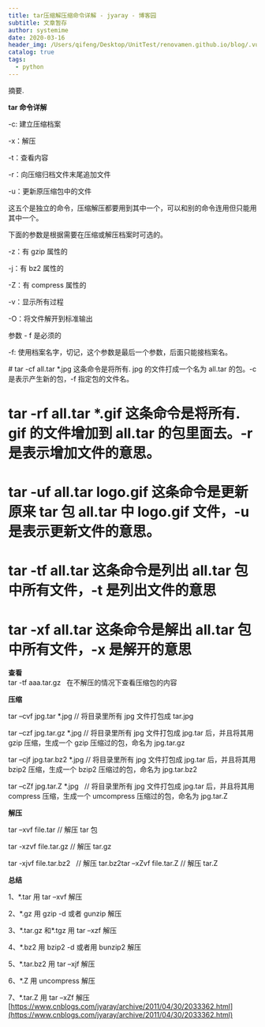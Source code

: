 ```yaml
---
title: tar压缩解压缩命令详解 - jyaray - 博客园
subtitle: 文章暂存
author: systemime
date: 2020-03-16
header_img: /Users/qifeng/Desktop/UnitTest/renovamen.github.io/blog/.vuepress/public/img/in-post/header/16.jpg
catalog: true
tags:
  - python
---
```

摘要.

<!-- more -->
**tar 命令详解**

\-c: 建立压缩档案

\-x：解压

\-t：查看内容

\-r：向压缩归档文件末尾追加文件

\-u：更新原压缩包中的文件

这五个是独立的命令，压缩解压都要用到其中一个，可以和别的命令连用但只能用其中一个。

下面的参数是根据需要在压缩或解压档案时可选的。

\-z：有 gzip 属性的

\-j：有 bz2 属性的

\-Z：有 compress 属性的

\-v：显示所有过程

\-O：将文件解开到标准输出

参数 - f 是必须的

\-f: 使用档案名字，切记，这个参数是最后一个参数，后面只能接档案名。

\# tar -cf all.tar \*.jpg 这条命令是将所有. jpg 的文件打成一个名为 all.tar 的包。-c 是表示产生新的包，-f 指定包的文件名。  
# tar -rf all.tar \*.gif 这条命令是将所有. gif 的文件增加到 all.tar 的包里面去。-r 是表示增加文件的意思。   
# tar -uf all.tar logo.gif 这条命令是更新原来 tar 包 all.tar 中 logo.gif 文件，-u 是表示更新文件的意思。   
# tar -tf all.tar 这条命令是列出 all.tar 包中所有文件，-t 是列出文件的意思   
# tar -xf all.tar 这条命令是解出 all.tar 包中所有文件，-x 是解开的意思

**查看**  
tar -tf aaa.tar.gz   在不解压的情况下查看压缩包的内容

**压缩**

tar –cvf jpg.tar \*.jpg // 将目录里所有 jpg 文件打包成 tar.jpg

tar –czf jpg.tar.gz \*.jpg // 将目录里所有 jpg 文件打包成 jpg.tar 后，并且将其用 gzip 压缩，生成一个 gzip 压缩过的包，命名为 jpg.tar.gz

tar –cjf jpg.tar.bz2 \*.jpg // 将目录里所有 jpg 文件打包成 jpg.tar 后，并且将其用 bzip2 压缩，生成一个 bzip2 压缩过的包，命名为 jpg.tar.bz2

tar –cZf jpg.tar.Z \*.jpg   // 将目录里所有 jpg 文件打包成 jpg.tar 后，并且将其用 compress 压缩，生成一个 umcompress 压缩过的包，命名为 jpg.tar.Z

**解压**

tar –xvf file.tar // 解压 tar 包

tar -xzvf file.tar.gz // 解压 tar.gz

tar -xjvf file.tar.bz2   // 解压 tar.bz2tar –xZvf file.tar.Z // 解压 tar.Z

**总结**

1、\*.tar 用 tar –xvf 解压

2、\*.gz 用 gzip -d 或者 gunzip 解压

3、\*.tar.gz 和\*.tgz 用 tar –xzf 解压

4、\*.bz2 用 bzip2 -d 或者用 bunzip2 解压

5、\*.tar.bz2 用 tar –xjf 解压

6、\*.Z 用 uncompress 解压

7、\*.tar.Z 用 tar –xZf 解压 
 [https://www.cnblogs.com/jyaray/archive/2011/04/30/2033362.html](https://www.cnblogs.com/jyaray/archive/2011/04/30/2033362.html)

